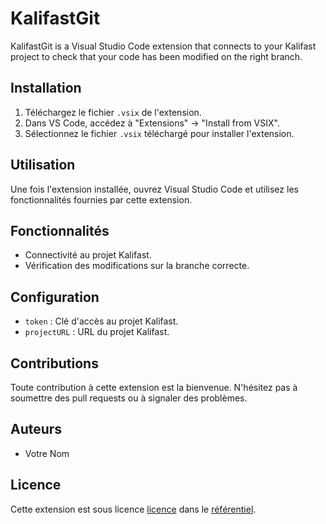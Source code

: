 # KalifastGit

KalifastGit is a Visual Studio Code extension that connects to your Kalifast project to check that your code has been modified on the right branch.

## Installation

1. Téléchargez le fichier `.vsix` de l'extension.
2. Dans VS Code, accédez à "Extensions" -> "Install from VSIX".
3. Sélectionnez le fichier `.vsix` téléchargé pour installer l'extension.

## Utilisation

Une fois l'extension installée, ouvrez Visual Studio Code et utilisez les fonctionnalités fournies par cette extension.

## Fonctionnalités

- Connectivité au projet Kalifast.
- Vérification des modifications sur la branche correcte.

## Configuration

- `token` : Clé d'accès au projet Kalifast.
- `projectURL` : URL du projet Kalifast.

## Contributions

Toute contribution à cette extension est la bienvenue. N'hésitez pas à soumettre des pull requests ou à signaler des problèmes.

## Auteurs

- Votre Nom

## Licence

Cette extension est sous licence [licence](https://github.com/d4nm0/KalifastExtensionVSCODE) dans le [référentiel](https://github.com/d4nm0/KalifastExtensionVSCODE).
